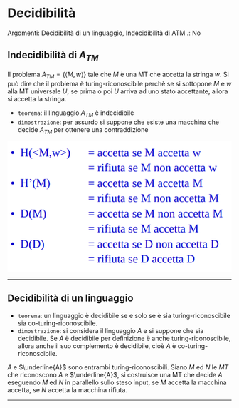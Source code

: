 # Decidibilità

Argomenti: Decidibilità di un linguaggio, Indecidibilità di ATM
.: No

## Indecidibilità di $A_{TM}$

Il problema $A_{TM}=\left\{ \left\langle M,w \right\rangle\right\}$ tale che $M$ è una MT che accetta la stringa $w$. Si può dire che il problema è turing-riconoscibile perchè se si sottopone $M$ e $w$ alla MT universale $U$, se prima o poi $U$ arriva ad uno stato accettante, allora si accetta la stringa. 

- `teorema`: il linguaggio $A_{TM}$ è indecidibile
- `dimostrazione`: per assurdo si suppone che esiste una macchina che decide $A_{TM}$ per ottenere una contraddizione

![Screenshot from 2024-12-30 23-46-42.png](Screenshot_from_2024-12-30_23-46-42.png)

---

## Decidibilità di un linguaggio

- `teorema`: un linguaggio è decidibile se e solo se è sia turing-riconoscibile sia co-turing-riconoscibile.
- `dimostrazione`: si considera il linguaggio $A$ e si suppone che sia decidibile. Se $A$ è decidibile per definizione è anche turing-riconoscibile, allora anche il suo complemento è decidibile, cioè $A$ è co-turing-riconoscibile.

$A$ e $\underline{A}$ sono entrambi turing-riconoscibili. Siano $M$ ed $N$ le $MT$ che riconoscono $A$ e $\underline{A}$, si costruisce una MT che decide $A$ eseguendo $M$ ed $N$ in parallello sullo steso input, se $M$ accetta la macchina accetta, se $N$ accetta la macchina rifiuta.

---